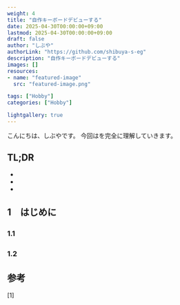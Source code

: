 ```yaml
---
weight: 4
title: "自作キーボードデビューする"
date: 2025-04-30T00:00:00+09:00
lastmod: 2025-04-30T00:00:00+09:00
draft: false
author: "しぶや"
authorLink: "https://github.com/shibuya-s-eg"
description: "自作キーボードデビューする"
images: []
resources:
- name: "featured-image"
  src: "featured-image.png"

tags: ["Hobby"]
categories: ["Hobby"]

lightgallery: true
---
```


<!--
Todo:
- TLDR

-->


こんにちは、しぶやです。
今回はを完全に理解していきます。


## TL;DR

*
*
*

## 1　はじめに
### 1.1　
### 1.2　


## 参考

[1] []()

